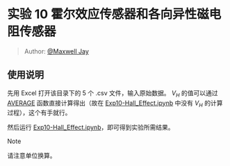 # 实验 10 霍尔效应传感器和各向异性磁电阻传感器

> Author: [@Maxwell Jay](https://github.com/MaxwellJay256)

## 使用说明

先用 Excel 打开该目录下的 5 个 .csv 文件，输入原始数据。
$V_H$ 的值可以通过 [AVERAGE](https://support.microsoft.com/zh-cn/office/average-%E5%87%BD%E6%95%B0-047bac88-d466-426c-a32b-8f33eb960cf6) 函数直接计算得出（故在 [Exp10-Hall_Effect.ipynb](./Exp10-Hall_Effect.ipynb) 中没有 $V_H$ 的计算过程），这个有手就行。

然后运行 [Exp10-Hall_Effect.ipynb](./Exp10-Hall_Effect.ipynb)，即可得到实验所需结果。

> [!NOTE]
> 请注意单位换算。
